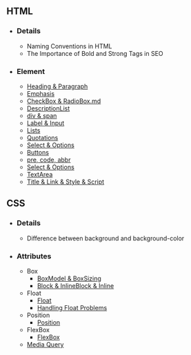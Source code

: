 ## HTML 
- ### Details 
  - <a>Naming Conventions in HTML </a>
  - <a>The Importance of Bold and Strong Tags in SEO</a>

- ### Element
  - <a href="HTML/Heading & Paragraph.md">Heading & Paragraph</a>
  - <a href="HTML/Emphasis.md">Emphasis</a>
  - <a href="HTML/ChekcBox & RadioBox.md">CheckBox & RadioBox.md</a>
  - <a href="HTML/DescriptionList.md">DescriptionList</a>
  - <a href="HTML/div & span.md">div & span</a>
  - <a href="HTML/Label & Input.md">Label & Input</a>
  - <a href="HTML/Lists.md">Lists</a>
  - <a href="HTML/Qutations.md">Quotations</a>
  - <a href="HTML/Select & Options.md">Select & Options</a>
  - <a href="HTML/Buttons.md">Buttons</a>
  - <a href="HTML/pre, code, abbr.md">pre, code, abbr</a>
  - <a href="HTML/Select & Options.md">Select & Options</a>
  - <a href="HTML/TextArea.md">TextArea</a>
  - <a href="HTML/Title & Link & Style & Script.md">Title & Link & Style & Script</a>

## CSS
- ### Details
  - <a>Difference between background and background-color<a/>

- ### Attributes 
  - Box
    - <a href="CSS/Box*M*odel & BoxSizing.md">BoxModel & BoxSizing</a>
    - <a href="CSS/Block & InlineBlock & Inline.md">Block & InlineBlock & Inline</a>
  - Float 
    - <a href="CSS/Float.md">Float</a>
    - <a href="CSS/Handling Float Problems.md">Handling Float Problems</a>
  - Position
    - <a href="CSS/Position.md">Position</a>
  - FlexBox 
    - <a href="CSS/FlexBox.md">FlexBox</a>
  - <a href="CSS/Media Query.md">Media Query</a>
  
